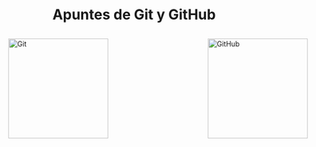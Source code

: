 <div align="center">
    <h1>Apuntes de Git y GitHub</h1>
</div>

<div style="display: flex; margin-top: 1.9rem">
    <a style="padding-right: 200px;" href="https://git-scm.com/" target="blank">
        <img src="/logo_git.png" width="200" height="auto" alt="Git" />
    </a>

<a href="https://github.com/" target="blank">
        <img src="/logo_github.png" width="200" height="auto" alt="GitHub" />
    </a>
</div>

